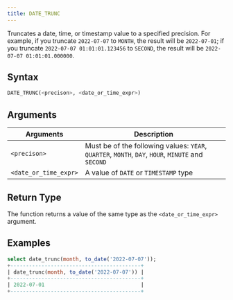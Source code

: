 ```yaml
---
title: DATE_TRUNC
---
```


Truncates a date, time, or timestamp value to a specified precision. For example, if you truncate `2022-07-07` to `MONTH`, the result will be `2022-07-01`; if you truncate `2022-07-07 01:01:01.123456` to `SECOND`, the result will be `2022-07-07 01:01:01.000000`.

## Syntax

```sql
DATE_TRUNC(<precison>, <date_or_time_expr>)
```
## Arguments

| Arguments             | Description                                                                                        |
|-----------------------|----------------------------------------------------------------------------------------------------|
| `<precison>`          | Must be of the following values: `YEAR`, `QUARTER`, `MONTH`, `DAY`, `HOUR`, `MINUTE` and `SECOND`  |
| `<date_or_time_expr>` | A value of `DATE` or `TIMESTAMP` type                                                              |

## Return Type

The function returns a value of the same type as the `<date_or_time_expr>` argument.

## Examples

```sql
select date_trunc(month, to_date('2022-07-07'));
+------------------------------------------+
| date_trunc(month, to_date('2022-07-07')) |
+------------------------------------------+
| 2022-07-01                               |
+------------------------------------------+
```
